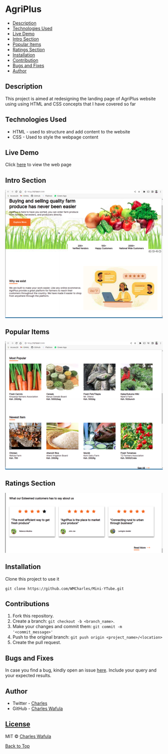 # AgriPlus

+ [Description](#description)
+ [Technologies Used](#technologies-used)
+ [Live Demo](#live-demo)
+ [Intro Section](#intro-section)
+ [Popular Items](#popular-items)
+ [Ratings Section](#ratings-section)
+ [Installation](#installation)
+ [Contribution](#contributions)
+ [Bugs and Fixes](#bugs-and-fixes)
+ [Author](#author)

## Description

<p>This project is aimed at redesigning the landing page of AgriPlus website using using HTML and CSS concepts that I have covered so far</p>

## Technologies Used

+ HTML - used to structure and add content to the website
+ CSS - Used to style the webpage content

## Live Demo

Click [here](https://wmcharles.github.io/AgriPlus/) to view the web page

## Intro Section

![image](https://github.com/WMCharles/AgriPlus/blob/main/home.png)

## Popular Items

![image](https://github.com/WMCharles/AgriPlus/blob/main/items.png)

## Ratings Section

![image](https://github.com/WMCharles/AgriPlus/blob/main/ratings.png)

## Installation

Clone this project to use it

```
git clone https://github.com/WMCharles/Mini-YTube.git
```

## Contributions

1. Fork this repository.
2. Create a branch: `git checkout -b <branch_name>`.
3. Make your changes and commit them: `git commit -m '<commit_message>'`
4. Push to the original branch: `git push origin <project_name>/<location>`
5. Create the pull request.

## Bugs and Fixes

In case you find a bug, kindly open an issue [here](https://https://github.com/WMCharles/AgriPlus/issues/new). Include your query and your expected results.

## Author

* Twitter - [Charles](https://twitter.com/WMKCharles)
* GitHub - [Charles Wafula](https://github.com/WMCharles)


## [License](https://github.com/WMCharles/AgriPlus/blob/master/LICENSE.md)

MIT © [Charles Wafula](https://github.com/WMCharles)

[Back to Top](#agriplus)
